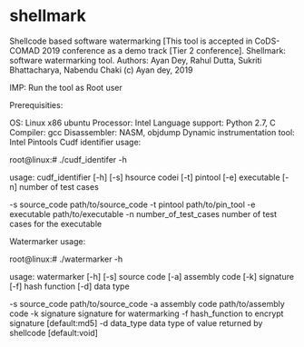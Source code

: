 # shellmark
Shellcode based software watermarking
[This tool is accepted in CoDS-COMAD 2019 conference as a demo track [Tier 2 conference].
Shellmark: software watermarking tool.
Authors: Ayan Dey, Rahul Dutta, Sukriti Bhattacharya, Nabendu Chaki
(c) Ayan dey, 2019

IMP: Run the tool as Root user

Prerequisities:

OS: Linux x86 ubuntu
Processor: Intel
Language support: Python 2.7, C
Compiler: gcc
Disassembler: NASM, objdump
Dynamic instrumentation tool: Intel Pintools
Cudf identifier usage:

root@linux:# ./cudf_identifer -h

usage: cudf_identifier [-h] [-s] hsource codei [-t] pintool [-e] executable [-n] number of test cases

-s source_code path/to/source_code -t pintool path/to/pin_tool -e executable path/to/executable -n number_of_test_cases number of test cases for the executable

Watermarker usage:

root@linux:# ./watermarker -h

usage: watermarker [-h] [-s] source code [-a] assembly code [-k] signature [-f] hash function [-d] data type

-s source_code path/to/source_code -a assembly code path/to/assembly code -k signature signature for watermarking -f hash_function to encrypt signature [default:md5] -d data_type data type of value returned by shellcode [default:void]
